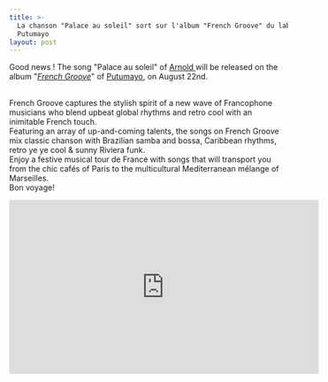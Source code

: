 ```yaml
---
title: >-
  La chanson "Palace au soleil" sort sur l'album "French Groove" du label
  Putumayo 
layout: post
---
```

Good news ! The song "Palace au soleil" of [Arnold ](https://www.putumayo.com/arnold)will be released on the album "[_French Groove_](https://www.putumayo.com/french-groove)" of [Putumayo](https://www.putumayo.com/french-groove), on August 22nd.

\
French Groove captures the stylish spirit of a new wave of Francophone musicians who blend upbeat global rhythms and retro cool with an inimitable French touch.\
Featuring an array of up-and-coming talents, the songs on French Groove mix classic chanson with Brazilian samba and bossa, Caribbean rhythms, retro ye ye cool & sunny Riviera funk.\
Enjoy a festive musical tour de France with songs that will transport you from the chic cafés of Paris to the multicultural Mediterranean mélange of Marseilles.\
Bon voyage!

<iframe width="560" height="315" src="https://www.youtube.com/embed/chqYCbtI2rI?si=sK-S0K9UUNnZdjkK" title="YouTube video player" frameborder="0" allow="accelerometer; autoplay; clipboard-write; encrypted-media; gyroscope; picture-in-picture; web-share" referrerpolicy="strict-origin-when-cross-origin" allowfullscreen></iframe\\
\
Songwriter / voices / acoustic guitar : Jérémie Arnold\
Arranger / record / mix : \[Laurent Jaïs](https://www.laurentjais.com/)\
Bass / electric guitar / keyboard : Emmanuel Paillardon\
Drums / percussions : Paul Amboise\
Enregistrement et mixage aux \[studios La Kapsule](https://www.lakapsule.com/) (Montreuil, France) en 2025.
